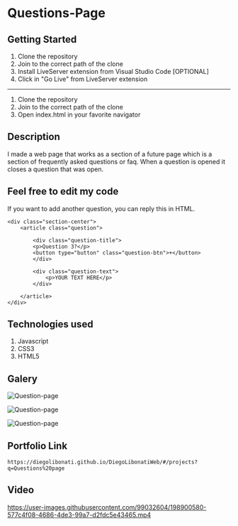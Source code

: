 # Questions-Page

## Getting Started

1. Clone the repository
2. Join to the correct path of the clone
3. Install LiveServer extension from Visual Studio Code [OPTIONAL]
4. Click in "Go Live" from LiveServer extension

---

1. Clone the repository
2. Join to the correct path of the clone
3. Open index.html in your favorite navigator

## Description

I made a web page that works as a section of a future page which is a section of frequently asked questions or faq. When a question is opened it closes a question that was open.

## Feel free to edit my code

If you want to add another question, you can reply this in HTML.

```
<div class="section-center">
    <article class="question">

        <div class="question-title">
        <p>Question 3?</p>
        <button type="button" class="question-btn">+</button>
        </div>

        <div class="question-text">
            <p>YOUR TEXT HERE</p>
        </div>

    </article>
</div>
```

## Technologies used

1. Javascript
2. CSS3
3. HTML5

## Galery

![Question-page](https://raw.githubusercontent.com/DiegoLibonati/DiegoLibonatiWeb/main/data/projects/Javascript/Imagenes/faq-0.jpg)

![Question-page](https://raw.githubusercontent.com/DiegoLibonati/DiegoLibonatiWeb/main/data/projects/Javascript/Imagenes/faq-1.jpg)

![Question-page](https://raw.githubusercontent.com/DiegoLibonati/DiegoLibonatiWeb/main/data/projects/Javascript/Imagenes/faq-2.jpg)

## Portfolio Link

`https://diegolibonati.github.io/DiegoLibonatiWeb/#/projects?q=Questions%20page`

## Video


https://user-images.githubusercontent.com/99032604/198900580-577c4f08-4686-4de3-99a7-d2fdc5e43465.mp4

